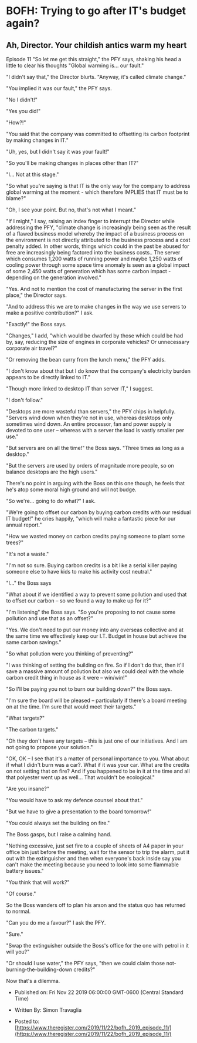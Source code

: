 # BOFH: Trying to go after IT's budget again?

## Ah, Director. Your childish antics warm my heart

Episode 11  "So let me get this straight," the PFY says, shaking his head a little to clear his thoughts "Global warming is... our fault."

"I didn't say that," the Director blurts. "Anyway, it's called climate change."

"You implied it was our fault," the PFY says.

"No I didn't!"

"Yes you did!"

"How?!"

"You said that the company was committed to offsetting its carbon footprint by making changes in IT."

"Uh, yes, but I didn't say it was your fault!"

"So you'll be making changes in places other than IT?"

"I... Not at this stage."

"So what you're saying is that IT is the only way for the company to address global warming at the moment - which therefore IMPLIES that IT must be to blame?"

"Oh, I see your point. But no, that's not what I meant."

"If I might," I say, raising an index finger to interrupt the Director while addressing the PFY, "climate change is increasingly being seen as the result of a flawed business model whereby the impact of a business process on the environment is not directly attributed to the business process and a cost penalty added. In other words, things which could in the past be abused for free are increasingly being factored into the business costs.. The server which consumes 1,200 watts of running power and maybe 1,250 watts of cooling power through some space time anomaly is seen as a global impact of some 2,450 watts of generation which has some carbon impact - depending on the generation involved."

"Yes. And not to mention the cost of manufacturing the server in the first place," the Director says.

"And to address this we are to make changes in the way we use servers to make a positive contribution?" I ask.

"Exactly!" the Boss says.

"Changes," I add, "which would be dwarfed by those which could be had by, say, reducing the size of engines in corporate vehicles? Or unnecessary corporate air travel?"

"Or removing the bean curry from the lunch menu," the PFY adds.

"I don't know about that but I do know that the company's electricity burden appears to be directly linked to IT."

"Though more linked to desktop IT than server IT," I suggest.

"I don't follow."

"Desktops are more wasteful than servers," the PFY chips in helpfully. "Servers wind down when they're not in use, whereas desktops only sometimes wind down. An entire processor, fan and power supply is devoted to one user – whereas with a server the load is vastly smaller per use."

"But servers are on all the time!" the Boss says. "Three times as long as a desktop."

"But the servers are used by orders of magnitude more people, so on balance desktops are the high users."

There's no point in arguing with the Boss on this one though, he feels that he's atop some moral high ground and will not budge.

"So we're... going to do what?" I ask.

"We're going to offset our carbon by buying carbon credits with our residual IT budget!" he cries happily, "which will make a fantastic piece for our annual report."

"How we wasted money on carbon credits paying someone to plant some trees?"

"It's not a waste."

"I'm not so sure. Buying carbon credits is a bit like a serial killer paying someone else to have kids to make his activity cost neutral."

"I..." the Boss says

"What about if we identified a way to prevent some pollution and used that to offset our carbon – so we found a way to make up for it?"

"I'm listening" the Boss says. "So you're proposing to not cause some pollution and use that as an offset?"

"Yes. We don't need to put our money into any overseas collective and at the same time we effectively keep our I.T. Budget in house but achieve the same carbon savings."

"So what pollution were you thinking of preventing?"

"I was thinking of setting the building on fire. So if I don't do that, then it'll save a massive amount of pollution but also we could deal with the whole carbon credit thing in house as it were – win/win!"

"So I'll be paying you not to burn our building down?" the Boss says.

"I'm sure the board will be pleased – particularly if there's a board meeting on at the time. I'm sure that would meet their targets."

"What targets?"

"The carbon targets."

"Oh they don't have any targets – this is just one of our initiatives. And I am not going to propose your solution."

"OK, OK – I see that it's a matter of personal importance to you. What about if what I didn't burn was a car?. What if it was your car. What are the credits on not setting that on fire? And if you happened to be in it at the time and all that polyester went up as well... That wouldn't be ecological."

"Are you insane?"

"You would have to ask my defence counsel about that."

"But we have to give a presentation to the board tomorrow!"

"You could always set the building on fire."

The Boss gasps, but I raise a calming hand.

"Nothing excessive, just set fire to a couple of sheets of A4 paper in your office bin just before the meeting, wait for the sensor to trip the alarm, put it out with the extinguisher and then when everyone's back inside say you can't make the meeting because you need to look into some flammable battery issues."

"You think that will work?"

"Of course."

So the Boss wanders off to plan his arson and the status quo has returned to normal.

"Can you do me a favour?" I ask the PFY.

"Sure."

"Swap the extinguisher outside the Boss's office for the one with petrol in it will you?"

"Or should I use water," the PFY says, "then we could claim those not-burning-the-building-down credits?"

Now that's a dilemma.



- Published on: Fri Nov 22 2019 06:00:00 GMT-0600 (Central Standard Time)

- Written By: Simon Travaglia

- Posted to: [https://www.theregister.com/2019/11/22/bofh_2019_episode_11/](https://www.theregister.com/2019/11/22/bofh_2019_episode_11/)
